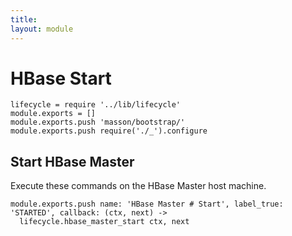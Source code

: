 ```yaml
---
title: 
layout: module
---
```


# HBase Start

    lifecycle = require '../lib/lifecycle'
    module.exports = []
    module.exports.push 'masson/bootstrap/'
    module.exports.push require('./_').configure

## Start HBase Master

Execute these commands on the HBase Master host machine.

    module.exports.push name: 'HBase Master # Start', label_true: 'STARTED', callback: (ctx, next) ->
      lifecycle.hbase_master_start ctx, next
